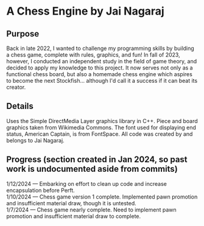 # A Chess Engine by Jai Nagaraj

## Purpose
Back in late 2022, I wanted to challenge my programming skills by building a chess game, complete with rules, graphics, and fun! In fall of 2023, however, I conducted an independent study in the field of game theory, and decided to apply my knowledge to this project. It now serves not only as a functional chess board, but also a homemade chess engine which aspires to become the next Stockfish... although I'd call it a success if it can beat its creator.

## Details
Uses the Simple DirectMedia Layer graphics library in C++. Piece and board graphics taken from Wikimedia Commons. The font used for displaying end status, American Captain, is from FontSpace. All code was created by and belongs to Jai Nagaraj.

## Progress (section created in Jan 2024, so past work is undocumented aside from commits)
1/12/2024 — Embarking on effort to clean up code and increase encapsulation before Perft. <br>
1/10/2024 — Chess game version 1 complete. Implemented pawn promotion and insufficient material draw, though it is untested. <br>
1/7/2024 — Chess game nearly complete. Need to implement pawn promotion and insufficient material draw to complete. <br>
